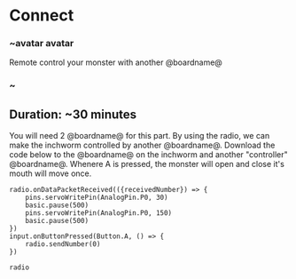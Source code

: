 # Connect

### ~avatar avatar

Remote control your monster with another @boardname@

### ~

## Duration: ~30 minutes

You will need 2 @boardname@ for this part. By using the radio, we can make the inchworm controlled by another @boardname@.
Download the code below to the @boardname@ on the inchworm and another "controller" @boardname@. 
Whenere A is pressed, the monster will open and close it's mouth will move once.

```blocks
radio.onDataPacketReceived(({receivedNumber}) => {
    pins.servoWritePin(AnalogPin.P0, 30)
    basic.pause(500)
    pins.servoWritePin(AnalogPin.P0, 150)
    basic.pause(500)
})
input.onButtonPressed(Button.A, () => {
    radio.sendNumber(0)
})
```

```package
radio
```